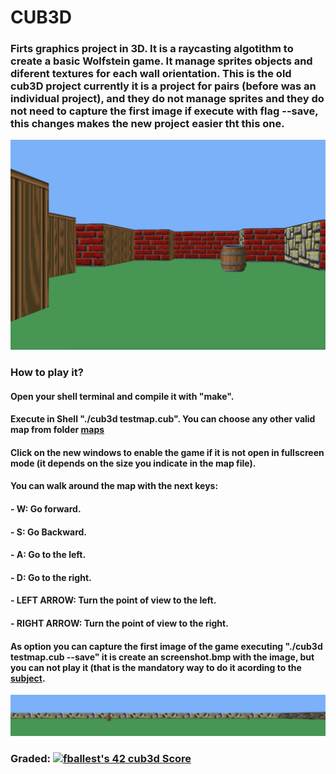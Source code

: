 # CUB3D

### Firts graphics project in 3D. It is a raycasting algotithm to create a basic Wolfstein game. It manage sprites objects and diferent textures for each wall orientation. This is the old cub3D project currently it is a project for pairs (before was an individual project), and they do not manage sprites and they do not need to capture the first image if execute with flag --save, this changes makes the new project easier tht this one.

![](images/cub3d_1.png)

### How to play it?
#### Open your shell terminal and compile it with "make".
#### Execute in Shell "./cub3d testmap.cub". You can choose any other valid map from folder [maps](maps/validos/)
#### Click on the new windows to enable the game if it is not open in fullscreen mode (it depends on the size you indicate in the map file).
#### You can walk around the map with the next keys:
#### - W: Go forward.
#### - S: Go Backward.
#### - A: Go to the left.
#### - D: Go to the right.
#### - LEFT ARROW: Turn the point of view to the left.
#### - RIGHT ARROW: Turn the point of view to the right.
#### As option you can capture the first image of the game executing "./cub3d testmap.cub --save" it is create an screenshot.bmp with the image, but you can not play it (that is the mandatory way to do it acording to the [subject](Subject/en.subject.pdf).

![](images/cub3d_ss.png)

### Graded: [![fballest's 42 cub3d Score](https://badge42.vercel.app/api/v2/cl45d74de005409l9l5r3ozl6/project/1926249)](https://github.com/JaeSeoKim/badge42)
